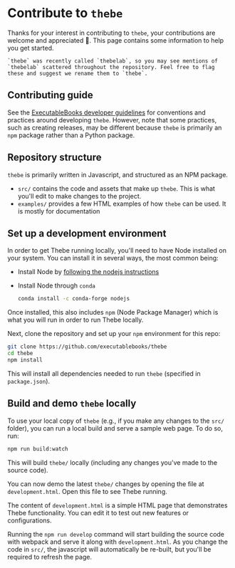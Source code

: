 # Contribute to `thebe`

Thanks for your interest in contributing to `thebe`, your contributions are welcome and appreciated 🎉. This page contains some information to help you get started.

```{note}
`thebe` was recently called `thebelab`, so you may see mentions of `thebelab` scattered throughout the repository. Feel free to flag these and suggest we rename them to `thebe`.
```

## Contributing guide

See the [ExecutableBooks developer guidelines](https://executablebooks.org/en/latest/contributing.html) for conventions and practices around developing `thebe`. However, note that some practices, such as creating releases, may be different because `thebe` is primarily an `npm` package rather than a Python package.

## Repository structure

`thebe` is primarily written in Javascript, and structured as an NPM package.

- `src/` contains the code and assets that make up `thebe`. This is what you'll edit to make changes to the project.
- `examples/` provides a few HTML examples of how `thebe` can be used. It is mostly for documentation

## Set up a development environment

In order to get Thebe running locally, you'll need to have Node installed on your system. You can install it in several ways, the most common being:

- Install Node by [following the nodejs instructions](https://nodejs.org/en/download/)
- Install Node through `conda`
  
  ```bash
  conda install -c conda-forge nodejs
  ```

Once installed, this also includes `npm` (Node Package Manager) which is what you will run in order to run Thebe locally.

Next, clone the repository and set up your `npm` environment for this repo:

```bash
git clone https://github.com/executablebooks/thebe
cd thebe
npm install
```

This will install all dependencies needed to run `thebe` (specified in `package.json`).

## Build and demo `thebe` locally

To use your local copy of `thebe` (e.g., if you make any changes to the `src/` folder), you can run a local build and serve a sample web page. To do so, run:

```bash
npm run build:watch
```

This will build `thebe/` locally (including any changes you've made to the source code).

You can now demo the latest `thebe/` changes by opening the file at `development.html`. Open this file to see Thebe running.

The content of `development.html` is a simple HTML page that demonstrates Thebe functionality. You can edit it to test out new features or configurations.

Running the `npm run develop` command will start building the source code with webpack and serve it along with `development.html`.
As you change the code in `src/`,
the javascript will automatically be re-built,
but you'll be required to refresh the page.

